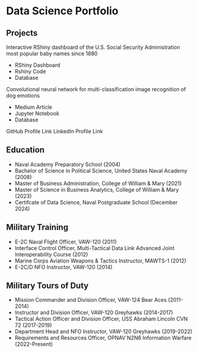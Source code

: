 # Data Science Portfolio


## Projects
Interactive RShiny dashboard of the U.S. Social Security Administration most popular baby names since 1880
- RShiny Dashboard
- Rshiny Code
- Database

Convolutional neural network for multi-classification image recognition of dog emotions
- Medium Article
- Jupyter Notebook
- Database

GitHub Profile Link
LinkedIn Profile Link

## Education
- Naval Academy Preparatory School (2004)
- Bachelor of Science in Political Science, United States Naval Academy (2008)
- Master of Business Administration, College of William & Mary (2021)
- Master of Science in Business Analytics, College of William & Mary (2023)
- Certifcate of Data Science, Naval Postgraduate School (December 2024)

## Military Training
- E-2C Naval Flight Officer, VAW-120 (2011)
- Interface Control Officer, Multi-Tactical Data Link Advanced Joint Interoperability Course (2012)
- Marine Corps Aviation Weapons & Tactics Instructor, MAWTS-1 (2012)
- E-2C/D NFO Instructor, VAW-120 (2014)

## Military Tours of Duty
- Mission Commander and Division Officer, VAW-124 Bear Aces (2011-2014)
- Instructor and Division Officer, VAW-120 Greyhawks (2014-2017)
- Tactical Action Officer and Division Officer, USS Abraham Lincoln CVN 72 (2017-2019)
- Department Head and NFO Instructor, VAW-120 Greyhawks (2019-2022)
- Requirements and Resources Officer, OPNAV N2N6 Information Warfare (2022-Present)
